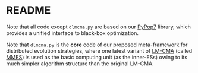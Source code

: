 # README

Note that all code except `dlmcma.py` are based on our [PyPop7](https://github.com/Evolutionary-Intelligence/pypop) library, which provides a unified interface to black-box optimization.

Note that `dlmcma.py` is the **core** code of our proposed meta-framework for distributed evolution strategies, where one latest variant of [LM-CMA](https://pypop.readthedocs.io/en/latest/es/lmcma.html) (called [MMES](https://pypop.readthedocs.io/en/latest/es/mmes.html)) is used as the basic computing unit (as the inner-ESs) owing to its much simpler algorithm structure than the original LM-CMA.
